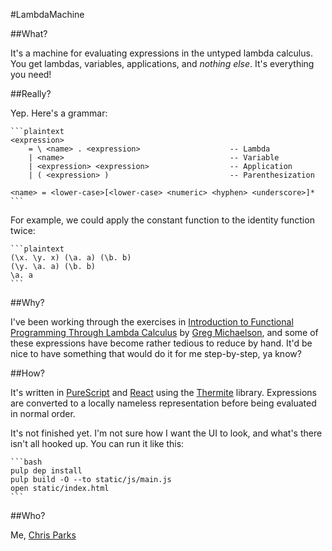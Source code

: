 #LambdaMachine

##What?

It's a machine for evaluating expressions in the untyped lambda calculus. You get lambdas, variables, applications, and <i>nothing else</i>. It's everything you need!

##Really?

Yep. Here's a grammar:

    ```plaintext
    <expression>
        = \ <name> . <expression>                    -- Lambda
        | <name>                                     -- Variable
        | <expression> <expression>                  -- Application
        | ( <expression> )                           -- Parenthesization

    <name> = <lower-case>[<lower-case> <numeric> <hyphen> <underscore>]*
    ```

For example, we could apply the constant function to the identity function twice:

    ```plaintext
    (\x. \y. x) (\a. a) (\b. b)
    (\y. \a. a) (\b. b)
    \a. a
    ```

##Why?

I've been working through the exercises in [Introduction to Functional Programming Through Lambda Calculus](http://www.amazon.com/Introduction-Functional-Programming-Calculus-Mathematics/dp/0486478831) by [Greg Michaelson](http://www.macs.hw.ac.uk/~greg/), and some of these expressions have become rather tedious to reduce by hand. It'd be nice to have something that would do it for me step-by-step, ya know?

##How?

It's written in [PureScript](http://www.purescript.org/) and [React](https://facebook.github.io/react/) using the [Thermite](https://github.com/paf31/purescript-thermite) library. Expressions are converted to a locally nameless representation before being evaluated in normal order.

It's not finished yet. I'm not sure how I want the UI to look, and what's there isn't all hooked up. You can run it like this:

    ```bash
    pulp dep install
    pulp build -O --to static/js/main.js
    open static/index.html
    ```

##Who?

Me, [Chris Parks](mailto:christopher.daniel.parks@gmail.com)

